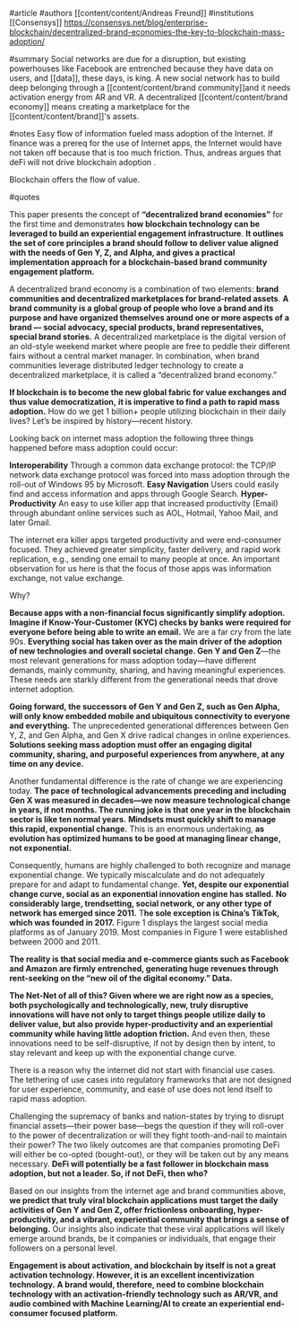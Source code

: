 #article 
#authors [[content/content/Andreas Freund]]
#institutions [[Consensys]]
https://consensys.net/blog/enterprise-blockchain/decentralized-brand-economies-the-key-to-blockchain-mass-adoption/

#summary
Social networks are due for a disruption, but existing powerhouses like Facebook are entrenched because they have data on users, and [[data]], these days, is king. A new social network has to build deep belonging through a [[content/content/brand community]]and it needs activation energy from AR and VR. A decentralized [[content/content/brand economy]] means creating a marketplace for the [[content/content/brand]]'s assets. 

#notes 
Easy flow of information fueled mass adoption of the Internet. If finance was a prereq for the use of Internet apps, the Internet would have not taken off because that is too much friction. Thus, andreas argues that deFi will not drive blockchain adoption . 

Blockchain offers the flow of value. 



#quotes 

This paper presents the concept of **“decentralized brand economies”** for the first time and demonstrates **how blockchain technology can be leveraged to build an experiential engagement infrastructure**. **It outlines the set of core principles a brand should follow to deliver value aligned with the needs of Gen Y, Z, and Alpha, and gives a practical implementation approach for a blockchain-based brand community engagement platform.**

A decentralized brand economy is a combination of two elements: **brand communities and decentralized marketplaces for brand-related assets**. **A brand community is a global group of people who love a brand and its purpose and have organized themselves around one or more aspects of a brand — social advocacy, special products, brand representatives, special brand stories.** A decentralized marketplace is the digital version of an old-style weekend market where people are free to peddle their different fairs without a central market manager. In combination, when brand communities leverage distributed ledger technology to create a decentralized marketplace, it is called a “decentralized brand economy.”

**If blockchain is to become the new global fabric for value exchanges and thus value democratization,** **it is imperative to find a path to rapid mass adoption.** How do we get 1 billion+ people utilizing blockchain in their daily lives?  Let’s be inspired by history—recent history.

Looking back on internet mass adoption the following three things happened before mass adoption could occur:

**Interoperability**
Through a common data exchange protocol: the TCP/IP network data exchange protocol was forced into mass adoption through the roll-out of Windows 95 by Microsoft.
**Easy Navigation**
Users could easily find and access information and apps through Google Search.
**Hyper-Productivity**
An easy to use killer app that increased productivity (Email) through abundant online services such as AOL, Hotmail, Yahoo Mail, and later Gmail.

The internet era killer apps targeted productivity and were end-consumer focused. They achieved greater simplicity, faster delivery, and rapid work replication, e.g., sending one email to many people at once. An important observation for us here is that the focus of those apps was information exchange, not value exchange.

Why? 

**Because apps with a non-financial focus significantly simplify adoption. Imagine if Know-Your-Customer (KYC) checks by banks were required for everyone before being able to write an email.**
We are a far cry from the late 90s.  **Everything social has taken over as the main driver of the adoption of new technologies and overall societal change. Gen Y and Gen Z**—the most relevant generations for mass adoption today—have different demands, mainly community, sharing, and having meaningful experiences. These needs are starkly different from the generational needs that drove internet adoption.

**Going forward, the successors of Gen Y and Gen Z, such as Gen Alpha, will only know embedded mobile and ubiquitous connectivity to everyone and everything.** The unprecedented generational differences between Gen Y, Z, and Gen Alpha, and Gen X drive radical changes in online experiences. **Solutions seeking mass adoption must offer an engaging digital community, sharing, and purposeful experiences from anywhere, at any time on any device.**

Another fundamental difference is the rate of change we are experiencing today. **The pace of technological advancements preceding and including Gen X was measured in decades—we now measure technological change in years, if not months. The running joke is that one year in the blockchain sector is like ten normal years.** **Mindsets must quickly shift to manage this rapid, exponential change.** This is an enormous undertaking, **as evolution has optimized humans to be good at managing linear change, not exponential.** 

Consequently, humans are highly challenged to both recognize and manage exponential change. We typically miscalculate and do not adequately prepare for and adapt to fundamental change. **Yet, despite our exponential change curve, social as an exponential innovation engine has stalled.** **No considerably large, trendsetting, social network, or any other type of network has emerged since 2011.** T**he sole exception is China’s TikTok, which was founded in 2017.** Figure 1 displays the largest social media platforms as of January 2019.  Most companies in Figure 1 were established between 2000 and 2011. 

**The reality is that social media and e-commerce giants such as Facebook and Amazon are firmly entrenched, generating huge revenues through rent-seeking on the “new oil of the digital economy.” Data.** 

**The Net-Net of all of this? Given where we are right now as a species, both psychologically and technologically, new, truly disruptive innovations will have not only to target things people utilize daily to deliver value, but also provide hyper-productivity and an experiential community while having little adoption friction.** And even then, these innovations need to be self-disruptive, if not by design then by intent, to stay relevant and keep up with the exponential change curve.

There is a reason why the internet did not start with financial use cases. The tethering of use cases into regulatory frameworks that are not designed for user experience, community, and ease of use does not lend itself to rapid mass adoption.

Challenging the supremacy of banks and nation-states by trying to disrupt financial assets—their power base—begs the question if they will roll-over to the power of decentralization or will they fight tooth-and-nail to maintain their power? The two likely outcomes are that companies promoting DeFi will either be co-opted (bought-out), or they will be taken out by any means necessary.
**DeFi will potentially be a fast follower in blockchain mass adoption, but not a leader. So, if not DeFi, then who?**

Based on our insights from the internet age and brand communities above, **we predict that truly viral blockchain applications must target the daily activities of Gen Y and Gen Z, offer frictionless onboarding, hyper-productivity, and a vibrant, experiential community that brings a sense of belonging.** Our insights also indicate that these viral applications will likely emerge around brands, be it companies or individuals, that engage their followers on a personal level.

**Engagement is about activation, and blockchain by itself is not a great activation technology. However, it is an excellent incentivization technology.** **A brand would, therefore, need to combine blockchain technology with an activation-friendly technology such as AR/VR, and audio combined with Machine Learning/AI to create an experiential end-consumer focused platform.** 